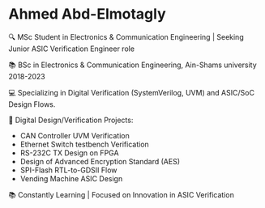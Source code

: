 # Ahmed Abd-Elmotagly

🔍 MSc Student in Electronics & Communication Engineering | Seeking Junior ASIC Verification Engineer role 

📚 BSc in Electronics & Communication Engineering, Ain-Shams university 2018-2023

💻 Specializing in Digital Verification (SystemVerilog, UVM) and ASIC/SoC Design Flows.

🚀 Digital Design/Verification Projects:
- CAN Controller UVM Verification
- Ethernet Switch testbench Verification
- RS-232C TX Design on FPGA
- Design of Advanced Encryption Standard (AES)
- SPI-Flash RTL-to-GDSII Flow
- Vending Machine ASIC Design

📚 Constantly Learning | Focused on Innovation in ASIC Verification
